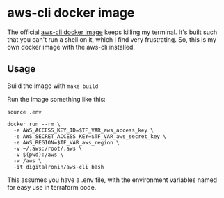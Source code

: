# aws-cli docker image

The official [aws-cli docker image](https://hub.docker.com/r/amazon/aws-cli)
keeps killing my terminal. It's built such that you can't run a shell on it,
which I find very frustrating. So, this is my own docker image with the aws-cli
installed.

## Usage

Build the image with `make build`

Run the image something like this:

```
source .env

docker run --rm \
  -e AWS_ACCESS_KEY_ID=$TF_VAR_aws_access_key \
  -e AWS_SECRET_ACCESS_KEY=$TF_VAR_aws_secret_key \
  -e AWS_REGION=$TF_VAR_aws_region \
  -v ~/.aws:/root/.aws \
  -v $(pwd):/aws \
  -w /aws \
  -it digitalronin/aws-cli bash
```

This assumes you have a .env file, with the environment variables named for
easy use in terraform code.

